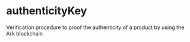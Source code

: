 # authenticityKey
Verification procedure to proof the authenticity of a product by using the Ark blockchain
